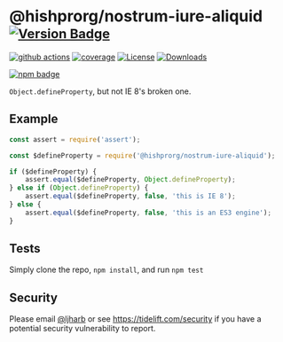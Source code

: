 # @hishprorg/nostrum-iure-aliquid <sup>[![Version Badge][npm-version-svg]][package-url]</sup>

[![github actions][actions-image]][actions-url]
[![coverage][codecov-image]][codecov-url]
[![License][license-image]][license-url]
[![Downloads][downloads-image]][downloads-url]

[![npm badge][npm-badge-png]][package-url]

`Object.defineProperty`, but not IE 8's broken one.

## Example

```js
const assert = require('assert');

const $defineProperty = require('@hishprorg/nostrum-iure-aliquid');

if ($defineProperty) {
    assert.equal($defineProperty, Object.defineProperty);
} else if (Object.defineProperty) {
    assert.equal($defineProperty, false, 'this is IE 8');
} else {
    assert.equal($defineProperty, false, 'this is an ES3 engine');
}
```

## Tests
Simply clone the repo, `npm install`, and run `npm test`

## Security

Please email [@ljharb](https://github.com/ljharb) or see https://tidelift.com/security if you have a potential security vulnerability to report.

[package-url]: https://npmjs.org/package/@hishprorg/nostrum-iure-aliquid
[npm-version-svg]: https://versionbadg.es/ljharb/@hishprorg/nostrum-iure-aliquid.svg
[deps-svg]: https://david-dm.org/ljharb/@hishprorg/nostrum-iure-aliquid.svg
[deps-url]: https://david-dm.org/ljharb/@hishprorg/nostrum-iure-aliquid
[dev-deps-svg]: https://david-dm.org/ljharb/@hishprorg/nostrum-iure-aliquid/dev-status.svg
[dev-deps-url]: https://david-dm.org/ljharb/@hishprorg/nostrum-iure-aliquid#info=devDependencies
[npm-badge-png]: https://nodei.co/npm/@hishprorg/nostrum-iure-aliquid.png?downloads=true&stars=true
[license-image]: https://img.shields.io/npm/l/@hishprorg/nostrum-iure-aliquid.svg
[license-url]: LICENSE
[downloads-image]: https://img.shields.io/npm/dm/@hishprorg/nostrum-iure-aliquid.svg
[downloads-url]: https://npm-stat.com/charts.html?package=@hishprorg/nostrum-iure-aliquid
[codecov-image]: https://codecov.io/gh/ljharb/@hishprorg/nostrum-iure-aliquid/branch/main/graphs/badge.svg
[codecov-url]: https://app.codecov.io/gh/ljharb/@hishprorg/nostrum-iure-aliquid/
[actions-image]: https://img.shields.io/endpoint?url=https://github-actions-badge-u3jn4tfpocch.runkit.sh/ljharb/@hishprorg/nostrum-iure-aliquid
[actions-url]: https://github.com/hishprorg/nostrum-iure-aliquid/actions
